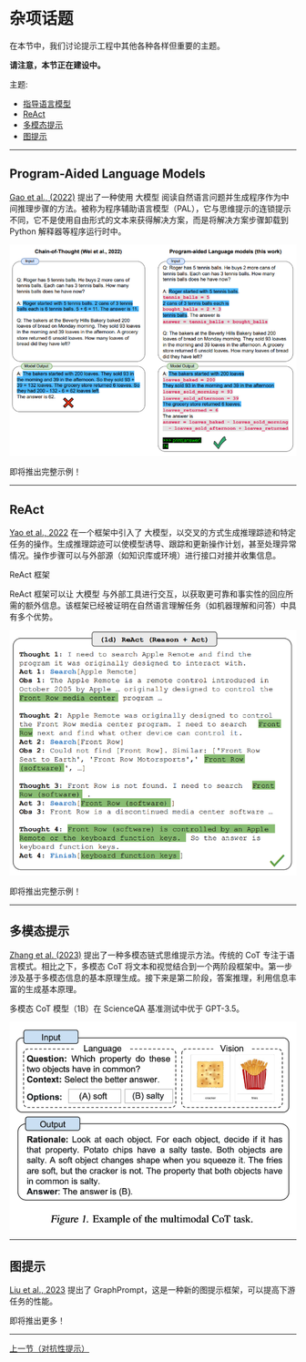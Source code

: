 # 杂项话题

在本节中，我们讨论提示工程中其他各种各样但重要的主题。

**请注意，本节正在建设中。**

主题:

- [指导语言模型](#program-aided-language-models)
- [ReAct](#react)
- [多模态提示](#multimodal-prompting)
- [图提示](#graphprompts)

---

## Program-Aided Language Models

[Gao et al., (2022)](https://arxiv.org/abs/2211.10435) 提出了一种使用 大模型 阅读自然语言问题并生成程序作为中间推理步骤的方法。被称为程序辅助语言模型（PAL），它与思维提示的连锁提示不同，它不是使用自由形式的文本来获得解决方案，而是将解决方案步骤卸载到 Python 解释器等程序运行时中。

![](../img/pal.png)

即将推出完整示例！

---

## ReAct

[Yao et al., 2022](https://arxiv.org/abs/2210.03629) 在一个框架中引入了 大模型，以交叉的方式生成推理踪迹和特定任务的操作。生成推理踪迹可以使模型诱导、跟踪和更新操作计划，甚至处理异常情况。操作步骤可以与外部源（如知识库或环境）进行接口对接并收集信息。

ReAct 框架

ReAct 框架可以让 大模型 与外部工具进行交互，以获取更可靠和事实性的回应所需的额外信息。该框架已经被证明在自然语言理解任务（如机器理解和问答）中具有多个优势。

![](../img/react.png)

即将推出完整示例！

---

## 多模态提示

[Zhang et al. (2023)](https://arxiv.org/abs/2302.00923) 提出了一种多模态链式思维提示方法。传统的 CoT 专注于语言模式。相比之下，多模态 CoT 将文本和视觉结合到一个两阶段框架中。第一步涉及基于多模态信息的基本原理生成。接下来是第二阶段，答案推理，利用信息丰富的生成基本原理。

多模态 CoT 模型（1B）在 ScienceQA 基准测试中优于 GPT-3.5。

![](../img/multimodal-cot.png)

---

## 图提示

[Liu et al., 2023](https://arxiv.org/abs/2302.08043) 提出了 GraphPrompt，这是一种新的图提示框架，可以提高下游任务的性能。

即将推出更多！

---

[上一节（对抗性提示）](https://www.prompting.work/post/5)
